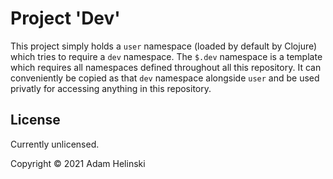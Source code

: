 # Project 'Dev'

This project simply holds a `user` namespace (loaded by default by Clojure) which tries to require
a `dev` namespace. The `$.dev` namespace is a template which requires all namespaces defined throughout
all this repository. It can conveniently be copied as that `dev` namespace alongside `user` and be used
privatly for accessing anything in this repository.


## License

Currently unlicensed.

Copyright © 2021 Adam Helinski
